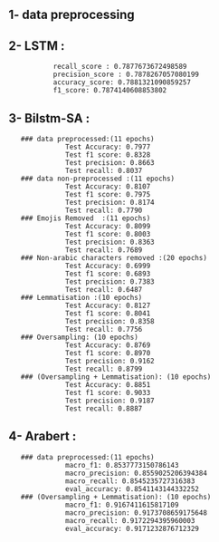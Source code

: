 ## 1- data preprocessing
## 2- LSTM :
               recall_score : 0.7877673672498589
               precision_score : 0.7878267057080199
               accuracy_score: 0.7881321090859257
               f1_score: 0.7874140608853802
## 3- Bilstm-SA : 
       ### data preprocessed:(11 epochs)
                  Test Accuracy: 0.7977
                  Test f1 score: 0.8328
                  Test precision: 0.8663
                  Test recall: 0.8037
       ### data non-preprocessed :(11 epochs)
                  Test Accuracy: 0.8107
                  Test f1 score: 0.7975
                  Test precision: 0.8174
                  Test recall: 0.7790
       ### Emojis Removed  :(11 epochs)
                  Test Accuracy: 0.8099
                  Test f1 score: 0.8003
                  Test precision: 0.8363
                  Test recall: 0.7689
       ### Non-arabic characters removed :(20 epochs)
                  Test Accuracy: 0.6999
                  Test f1 score: 0.6893
                  Test precision: 0.7383
                  Test recall: 0.6487
       ### Lemmatisation :(10 epochs)
                  Test Accuracy: 0.8127
                  Test f1 score: 0.8041
                  Test precision: 0.8358
                  Test recall: 0.7756
       ### Oversampling: (10 epochs)
                  Test Accuracy: 0.8769
                  Test f1 score: 0.8970
                  Test precision: 0.9162
                  Test recall: 0.8799
       ### (Oversampling + Lemmatisation): (10 epochs)
                  Test Accuracy: 0.8851
                  Test f1 score: 0.9033
                  Test precision: 0.9187
                  Test recall: 0.8887
## 4- Arabert :   
       ### data preprocessed:(11 epochs)
                  macro_f1: 0.8537773150786143
                  macro_precision: 0.8559025206394384
                  macro_recall: 0.8545235727316383
                  eval_accuracy: 0.8541143144332252
       ### (Oversampling + Lemmatisation): (10 epochs)
                  macro_f1: 0.9167411615817109
                  macro_precision: 0.9173708659175648
                  macro_recall: 0.9172294395960003
                  eval_accuracy: 0.9171232876712329
                 
